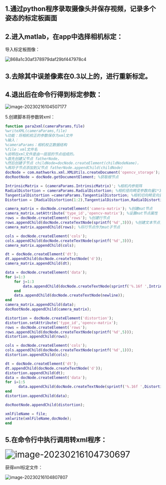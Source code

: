 ## 1.通过python程序录取摄像头并保存视频，记录多个姿态的标定板画面

## 2.进入matlab，在app中选择相机标定：

导入标定板图像：

![868a1c30af378979daf29bf447978c4](https://yoga-typora-photo.oss-cn-beijing.aliyuncs.com/typora_img/868a1c30af378979daf29bf447978c4.png)

## 3.去除其中误差像素在0.3以上的，进行重新标定。

## 4.退出后在命令行得到标定参数：

![image-20230216104507177](https://yoga-typora-photo.oss-cn-beijing.aliyuncs.com/typora_img/image-20230216104507177.png)

5.创建脚本将参数转xml：

```matlab
function para2xml(cameraParams,file)
%writeXML(cameraParams,file)
%功能：将相机校正的参数保存为xml文件
%输入：
%cameraParams：相机校正数据结构
%file：xml文件名
%说明在xml文件是由一层层的节点组成的。
%首先创建父节点 fatherNode，
%然后创建子节点 childNode=docNode.createElement(childNodeName)，
%再将子节点添加到父节点 fatherNode.appendChild(childNode)
docNode = com.mathworks.xml.XMLUtils.createDocument('opencv_storage'); %创建xml文件对象
docRootNode = docNode.getDocumentElement; %获取根节点

IntrinsicMatrix = (cameraParams.IntrinsicMatrix)'; %相机内参矩阵
RadialDistortion = cameraParams.RadialDistortion; %相机径向畸变参数向量1*3
TangentialDistortion =cameraParams.TangentialDistortion; %相机切向畸变向量1*2
Distortion = [RadialDistortion(1:2),TangentialDistortion,RadialDistortion(2)]; %构成opencv中的畸变系数向量[k1,k2,p1,p2,k3]

camera_matrix = docNode.createElement('camera-matrix'); %创建mat节点
camera_matrix.setAttribute('type_id','opencv-matrix'); %设置mat节点属性
rows = docNode.createElement('rows'); %创建行节点
rows.appendChild(docNode.createTextNode(sprintf('%d',3))); %创建文本节点，并作为行的子节点
camera_matrix.appendChild(rows); %将行节点作为mat子节点

cols = docNode.createElement('cols');
cols.appendChild(docNode.createTextNode(sprintf('%d',3)));
camera_matrix.appendChild(cols);

dt = docNode.createElement('dt');
dt.appendChild(docNode.createTextNode('d'));
camera_matrix.appendChild(dt);

data = docNode.createElement('data');
for i=1:3
    for j=1:3
        data.appendChild(docNode.createTextNode(sprintf('%.16f ',IntrinsicMatrix(i,j))));
    end
    data.appendChild(docNode.createTextNode(newline));
end
camera_matrix.appendChild(data);
docRootNode.appendChild(camera_matrix);

distortion = docNode.createElement('distortion');
distortion.setAttribute('type_id','opencv-matrix');
rows = docNode.createElement('rows');
rows.appendChild(docNode.createTextNode(sprintf('%d',5)));
distortion.appendChild(rows);

cols = docNode.createElement('cols');
cols.appendChild(docNode.createTextNode(sprintf('%d',1)));
distortion.appendChild(cols);

dt = docNode.createElement('dt');
dt.appendChild(docNode.createTextNode('d'));
distortion.appendChild(dt);
data = docNode.createElement('data');
for i=1:5
      data.appendChild(docNode.createTextNode(sprintf('%.16f ',Distortion(i))));
end
distortion.appendChild(data);

docRootNode.appendChild(distortion);

xmlFileName = file;
xmlwrite(xmlFileName,docNode);
end

```

## 5.在命令行中执行调用转xml程序：

<img src="https://yoga-typora-photo.oss-cn-beijing.aliyuncs.com/typora_img/image-20230216104730697.png" alt="image-20230216104730697" style="zoom:200%;" />

获得xml标定文件：

![image-20230216104807807](https://yoga-typora-photo.oss-cn-beijing.aliyuncs.com/typora_img/image-20230216104807807.png)







